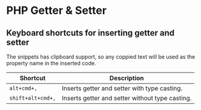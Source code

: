 # PHP Getter & Setter

## Keyboard shortcuts for inserting getter and setter

The snippets has clipboard support, so any coppied text will be used as the property name in the inserted code.

| Shortcut           | Description                                    |
| ----------------- | ----------------------------------------------- |
| `alt+cmd+,`       | Inserts getter and setter with type casting.    |
| `shift+alt+cmd+,` | Inserts getter and setter without type casting. |

